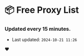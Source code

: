 # :package: Free Proxy List
### Updated every 15 minutes.

- Last updated: `2024-10-21 11:26`

:heart:
